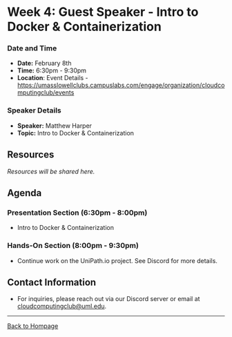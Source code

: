 # Week 4: Guest Speaker - Intro to Docker & Containerization

### Date and Time
- **Date:** February 8th
- **Time:** 6:30pm - 9:30pm
- **Location**: Event Details - https://umasslowellclubs.campuslabs.com/engage/organization/cloudcomputingclub/events

### Speaker Details

- **Speaker:** Matthew Harper
- **Topic:** Intro to Docker & Containerization

## Resources

*Resources will be shared here.*

## Agenda

### Presentation Section (6:30pm - 8:00pm)
- Intro to Docker & Containerization

### Hands-On Section (8:00pm - 9:30pm)
- Continue work on the UniPath.io project. See Discord for more details.

## Contact Information
- For inquiries, please reach out via our Discord server or email at [cloudcomputingclub@uml.edu](mailto:cloudcomputingclub@uml.edu).

---

[Back to Hompage](./README.md)
